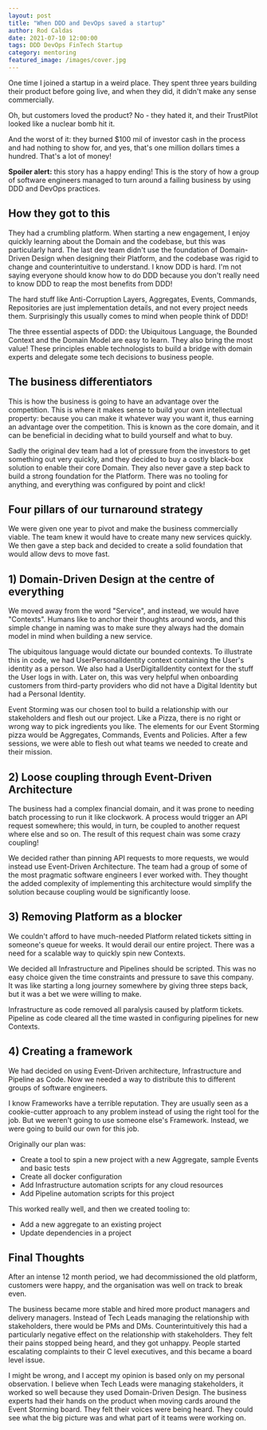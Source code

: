 ```yaml
---
layout: post
title: "When DDD and DevOps saved a startup"
author: Rod Caldas
date: 2021-07-10 12:00:00
tags: DDD DevOps FinTech Startup
category: mentoring
featured_image: /images/cover.jpg
---
```


One time I joined a startup in a weird place. They spent three years building their product before going live, and when they did, it didn't make any sense commercially.

Oh, but customers loved the product? No - they hated it, and their TrustPilot looked like a nuclear bomb hit it.

And the worst of it: they burned $100 mil of investor cash in the process and had nothing to show for, and yes, that's one million dollars times a hundred. That's a lot of money!

**Spoiler alert:** this story has a happy ending! This is the story of how a group of software engineers managed to turn around a failing business by using DDD and DevOps practices.

## How they got to this

They had a crumbling platform. When starting a new engagement, I enjoy quickly learning about the Domain and the codebase, but this was particularly hard. The last dev team didn't use the foundation of Domain-Driven Design when designing their Platform, and the codebase was rigid to change and counterintuitive to understand. I know DDD is hard. I'm not saying everyone should know how to do DDD because you don't really need to know DDD to reap the most benefits from DDD!

The hard stuff like Anti-Corruption Layers, Aggregates, Events, Commands, Repositories are just implementation details, and not every project needs them. Surprisingly this usually comes to mind when people think of DDD!

The three essential aspects of DDD: the Ubiquitous Language, the Bounded Context and the Domain Model are easy to learn. They also bring the most value! These principles enable technologists to build a bridge with domain experts and delegate some tech decisions to business people.

## The business differentiators

This is how the business is going to have an advantage over the competition. This is where it makes sense to build your own intellectual property: because you can make it whatever way you want it, thus earning an advantage over the competition. This is known as the core domain, and it can be beneficial in deciding what to build yourself and what to buy.

Sadly the original dev team had a lot of pressure from the investors to get something out very quickly, and they decided to buy a costly black-box solution to enable their core Domain. They also never gave a step back to build a strong foundation for the Platform. There was no tooling for anything, and everything was configured by point and click!

## Four pillars of our turnaround strategy

We were given one year to pivot and make the business commercially viable. The team knew it would have to create many new services quickly. We then gave a step back and decided to create a solid foundation that would allow devs to move fast. 

## 1) Domain-Driven Design at the centre of everything

We moved away from the word "Service", and instead, we would have "Contexts". Humans like to anchor their thoughts around words, and this simple change in naming was to make sure they always had the domain model in mind when building a new service.

The ubiquitous language would dictate our bounded contexts. To illustrate this in code, we had UserPersonalIdentity context containing the User's identity as a person. We also had a UserDigitalIdentity context for the stuff the User logs in with. Later on, this was very helpful when onboarding customers from third-party providers who did not have a Digital Identity but had a Personal Identity.

Event Storming was our chosen tool to build a relationship with our stakeholders and flesh out our project. Like a Pizza, there is no right or wrong way to pick ingredients you like. The elements for our Event Storming pizza would be Aggregates, Commands, Events and Policies. After a few sessions, we were able to flesh out what teams we needed to create and their mission.

## 2) Loose coupling through Event-Driven Architecture

The business had a complex financial domain, and it was prone to needing batch processing to run it like clockwork. A process would trigger an API request somewhere; this would, in turn, be coupled to another request where else and so on. The result of this request chain was some crazy coupling!

We decided rather than pinning API requests to more requests, we would instead use Event-Driven Architecture. The team had a group of some of the most pragmatic software engineers I ever worked with. They thought the added complexity of implementing this architecture would simplify the solution because coupling would be significantly loose.

## 3) Removing Platform as a blocker

We couldn't afford to have much-needed Platform related tickets sitting in someone's queue for weeks. It would derail our entire project. There was a need for a scalable way to quickly spin new Contexts. 

We decided all Infrastructure and Pipelines should be scripted. This was no easy choice given the time constraints and pressure to save this company. It was like starting a long journey somewhere by giving three steps back, but it was a bet we were willing to make.

Infrastructure as code removed all paralysis caused by platform tickets. Pipeline as code cleared all the time wasted in configuring pipelines for new Contexts.

## 4) Creating a framework

We had decided on using Event-Driven architecture, Infrastructure and Pipeline as Code. Now we needed a way to distribute this to different groups of software engineers.

I know Frameworks have a terrible reputation. They are usually seen as a cookie-cutter approach to any problem instead of using the right tool for the job. But we weren't going to use someone else's Framework. Instead, we were going to build our own for this job.

Originally our plan was:
- Create a tool to spin a new project with a new Aggregate, sample Events and basic tests
- Create all docker configuration
- Add Infrastructure automation scripts for any cloud resources
- Add Pipeline automation scripts for this project

This worked really well, and then we created tooling to:

- Add a new aggregate to an existing project
- Update dependencies in a project

## Final Thoughts

After an intense 12 month period, we had decommissioned the old platform, customers were happy, and the organisation was well on track to break even. 

The business became more stable and hired more product managers and delivery managers. Instead of Tech Leads managing the relationship with stakeholders, there would be PMs and DMs. Counterintuitively this had a particularly negative effect on the relationship with stakeholders. They felt their pains stopped being heard, and they got unhappy. People started escalating complaints to their C level executives, and this became a board level issue.

I might be wrong, and I accept my opinion is based only on my personal observation. I believe when Tech Leads were managing stakeholders, it worked so well because they used Domain-Driven Design. The business experts had their hands on the product when moving cards around the Event Storming board. They felt their voices were being heard. They could see what the big picture was and what part of it teams were working on.
